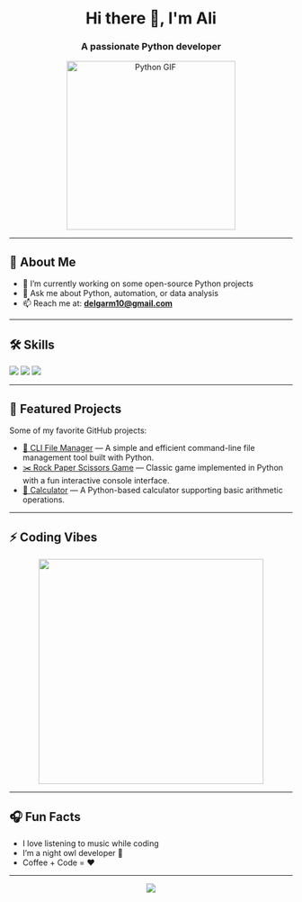 <h1 align="center">Hi there 👋, I'm Ali</h1>
<h3 align="center">A passionate Python developer</h3>

<p align="center">
  <img src="https://media4.giphy.com/media/coxQHKASG60HrHtvkt/giphy.gif" width="300" alt="Python GIF" />
</p>

---

## 🧠 About Me

- 🔭 I’m currently working on some open-source Python projects    
- 💬 Ask me about Python, automation, or data analysis  
- 📫 Reach me at: **delgarm10@gmail.com**

---

## 🛠️ Skills

<p align="left">
  <img src="https://img.shields.io/badge/Python-3776AB?style=for-the-badge&logo=python&logoColor=white" />
  <img src="https://img.shields.io/badge/Git-F05032?style=for-the-badge&logo=git&logoColor=white" />
  <img src="https://img.shields.io/badge/VSCode-007ACC?style=for-the-badge&logo=visual-studio-code&logoColor=white" />
</p>

---

## 📂 Featured Projects

Some of my favorite GitHub projects:

- [📁 CLI File Manager](https://github.com/alideli/CLI-File-Manager) — A simple and efficient command-line file management tool built with Python.  
- [✂️ Rock Paper Scissors Game](https://github.com/alideli/Rock-Paper-Scissors) — Classic game implemented in Python with a fun interactive console interface.  
- [🧮 Calculator](https://github.com/alideli/Calculator) — A Python-based calculator supporting basic arithmetic operations.

---

## ⚡ Coding Vibes

<p align="center">
  <img src="https://media.giphy.com/media/13HgwGsXF0aiGY/giphy.gif" width="400" />
</p>

---

## 🎧 Fun Facts

- I love listening to music while coding  
- I’m a night owl developer 🦉  
- Coffee + Code = ❤️

---

<div align="center">
  <img src="https://capsule-render.vercel.app/api?type=waving&color=gradient&height=100&section=footer"/>
</div>
